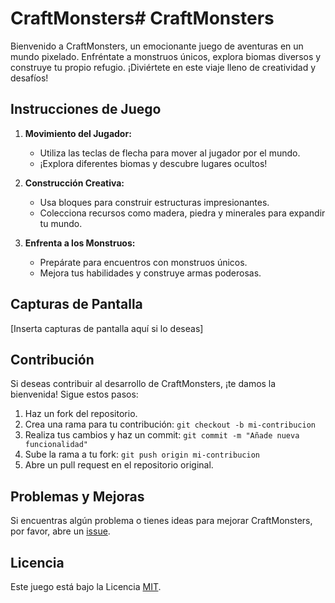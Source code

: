# CraftMonsters# CraftMonsters

Bienvenido a CraftMonsters, un emocionante juego de aventuras en un mundo pixelado. Enfréntate a monstruos únicos, explora biomas diversos y construye tu propio refugio. ¡Diviértete en este viaje lleno de creatividad y desafíos!

## Instrucciones de Juego

1. **Movimiento del Jugador:**
   - Utiliza las teclas de flecha para mover al jugador por el mundo.
   - ¡Explora diferentes biomas y descubre lugares ocultos!

2. **Construcción Creativa:**
   - Usa bloques para construir estructuras impresionantes.
   - Colecciona recursos como madera, piedra y minerales para expandir tu mundo.

3. **Enfrenta a los Monstruos:**
   - Prepárate para encuentros con monstruos únicos.
   - Mejora tus habilidades y construye armas poderosas.

## Capturas de Pantalla

[Inserta capturas de pantalla aquí si lo deseas]

## Contribución

Si deseas contribuir al desarrollo de CraftMonsters, ¡te damos la bienvenida! Sigue estos pasos:

1. Haz un fork del repositorio.
2. Crea una rama para tu contribución: `git checkout -b mi-contribucion`
3. Realiza tus cambios y haz un commit: `git commit -m "Añade nueva funcionalidad"`
4. Sube la rama a tu fork: `git push origin mi-contribucion`
5. Abre un pull request en el repositorio original.

## Problemas y Mejoras

Si encuentras algún problema o tienes ideas para mejorar CraftMonsters, por favor, abre un [issue](https://github.com/tu-usuario/CraftMonstersGame/issues).

## Licencia

Este juego está bajo la Licencia [MIT](LICENSE).
